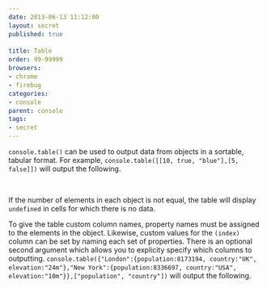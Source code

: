 ```yaml
---
date: 2013-06-13 11:12:00
layout: secret
published: true

title: Table
order: 99-99999
browsers:
- chrome
- firebug
categories:
- console
parent: console
tags:
- secret
---
```


<p><code>console.table()</code> can be used to output data from objects in a sortable, tabular format. For example, <code>console.table([[10, true, "blue"],[5, false]])</code> will output the following.</p>

<div class="chrome image"><img src="/assets/img/placeholder.gif" data-src="/assets/img/secrets/chrome-table-basic.png" /></div>

<p>If the number of elements in each object is not equal, the table will display <code>undefined</code> in cells for which there is no data.</p>

<p>To give the table custom column names, property names must be assigned to the elements in the object. Likewise, custom values for the <code>(index)</code> column can be set by naming each set of properties. There is an optional second argument which allows you to explicity specify which columns to outputting. <code>console.table({"London":{population:8173194, country:"UK", elevation:"24m"},"New York":{population:8336697, country:"USA", elevation:"10m"}},["population", "country"])</code> will output the following.</p>

<div class="chrome image"><img src="/assets/img/placeholder.gif" data-src="/assets/img/secrets/chrome-table-custom-headings.png" /></div>

